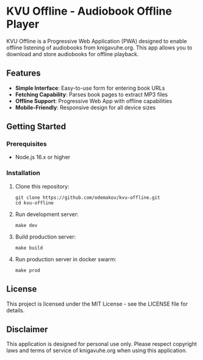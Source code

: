 # KVU Offline - Audiobook Offline Player

KVU Offline is a Progressive Web Application (PWA) designed to enable offline listening of audiobooks from knigavuhe.org. This app allows you to download and store audiobooks for offline playback.

## Features

- **Simple Interface**: Easy-to-use form for entering book URLs
- **Fetching Capability**: Parses book pages to extract MP3 files
- **Offline Support**: Progressive Web App with offline capabilities
- **Mobile-Friendly**: Responsive design for all device sizes

## Getting Started

### Prerequisites

- Node.js 16.x or higher

### Installation

1. Clone this repository:
   ```
   git clone https://github.com/odemakov/kvu-offline.git
   cd kvu-offline
   ```

2. Run development server:
   ```
   make dev
   ```

3. Build production server:
   ```
   make build
   ```

4. Run production server in docker swarm:
   ```
   make prod
   ```

## License

This project is licensed under the MIT License - see the LICENSE file for details.

## Disclaimer

This application is designed for personal use only. Please respect copyright laws and terms of service of knigavuhe.org when using this application.
